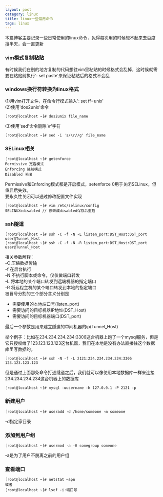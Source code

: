 ```yaml
---
layout: post
category: linux
title: linux一些常用命令
tags: linux
---
```


本篇博客主要记录一些日常使用的linux命令，免得每次用的时候想不起来去百度搜半天，会一直更新

<!-- more -->

### vim模式复制粘贴

有时候我们在别的地方复制的代码想往vim里粘贴的时候格式会乱掉，这时候就需要在粘贴前执行': set paste'来保证粘贴后的格式不会乱

### windows换行符转换为linux格式

(1)用vim打开文件，在命令行模式输入': set ff=unix'  
(2)使用'dos2unix'命令

```shell
[root@localhost ~]# dos2unix file_name 
```

(3)使用'sed'命令删除'\r'字符

```shell
[root@localhost ~]# sed -i 's/\r//g' file_name 
```

### SELinux相关

```shell
[root@localhost ~]# getenforce
Permissive 宽容模式
Enforcing 强制模式
Disabled 关闭
```

Permissive和Enforcing模式都是开启模式，setenforce 0用于关闭SELinux，但重启后失效。  
要永久性关闭可以通过修改配置文件实现

```shell
[root@localhost ~]# vim /etc/selinux/config
SELINUX=disabled // 修改成disabled保存后重启
```

### ssh隧道

```shell
[root@localhost ~]# ssh -C -f -N -L listen_port:DST_Host:DST_port user@Tunnel_Host 
[root@localhost ~]# ssh -C -f -N -R listen_port:DST_Host:DST_port user@Tunnel_Host 
```

相关参数解释：  
-C 压缩数据传输  
-f 在后台执行  
-N 不执行脚本或命令，仅仅做端口转发  
-L 将本地的某个端口转发到远端机器的指定端口  
-R 将远程主机的某个端口转发到本地的指定端口  
被冒号分割的三个部分含义分别是
- 需要使用的本地端口号(listen_port)
- 需要访问的目标机器IP地址(DST_Host)
- 需要访问的目标机器端口(DST_port)  

最后一个参数是用来建立隧道的中间机器的ip(Tunnel_Host)  

举个例子：比如在234.234.234.234:3306这台机器上跑了一个mysql服务，但是它只授权给了123.123.123.123这台机器，我们在本地是没有办法直接往这个数据库里写数据的。  

```shell
[root@localhost ~]# ssh -N -f -L 2121:234.234.234.234:3306 123.123.123.123
```

但是通过上面那条命令打通隧道之后，我们就可以像使用本地数据库一样来连接234.234.234.234这台机器上的数据库

```shell
[root@localhost ~]# mysql -uusername -h 127.0.0.1 -P 2121 -p
```

### 新建用户

```shell
[root@localhost ~]# useradd -d /home/someone -m someone
```

-d指定家目录

### 添加到用户组

```shell
[root@localhost ~]# usermod -a -G somegroup someone
```

-a是为了用户不脱离之前的用户组

### 查看端口

```shell
[root@localhost ~]# netstat –apn
或者
[root@localhost ~]# lsof -i:端口号
```
